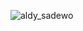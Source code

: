 ![aldy_sadewo](https://github.com/aldyseptii/aldyseptii/assets/61216335/3069f93f-d032-4ceb-a46b-9d7957cb84ad)
